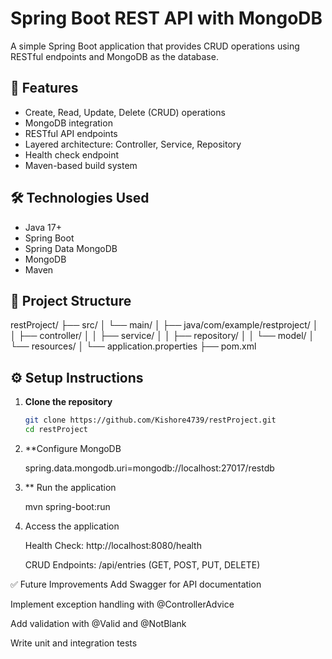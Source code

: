 # Spring Boot REST API with MongoDB

A simple Spring Boot application that provides CRUD operations using RESTful endpoints and MongoDB as the database.

## 📌 Features

- Create, Read, Update, Delete (CRUD) operations
- MongoDB integration
- RESTful API endpoints
- Layered architecture: Controller, Service, Repository
- Health check endpoint
- Maven-based build system

## 🛠️ Technologies Used

- Java 17+
- Spring Boot
- Spring Data MongoDB
- MongoDB
- Maven

## 📂 Project Structure

restProject/
├── src/
│ └── main/
│ ├── java/com/example/restproject/
│ │ ├── controller/
│ │ ├── service/
│ │ ├── repository/
│ │ └── model/
│ └── resources/
│ └── application.properties
├── pom.xml


## ⚙️ Setup Instructions

1. **Clone the repository**
   ```bash
   git clone https://github.com/Kishore4739/restProject.git
   cd restProject
2. **Configure MongoDB

   spring.data.mongodb.uri=mongodb://localhost:27017/restdb

3. ** Run the application

     mvn spring-boot:run

4. Access the application

    Health Check: http://localhost:8080/health
    
    CRUD Endpoints: /api/entries (GET, POST, PUT, DELETE)

 ✅ Future Improvements
Add Swagger for API documentation

Implement exception handling with @ControllerAdvice

Add validation with @Valid and @NotBlank

Write unit and integration tests

